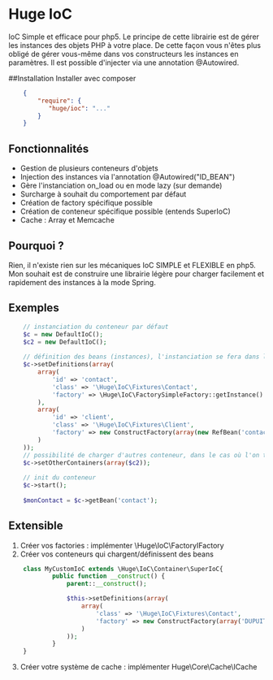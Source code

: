Huge IoC
=======

IoC Simple et efficace pour php5.
Le principe de cette librairie est de gérer les instances des objets PHP à votre place. De cette façon vous n'êtes plus obligé de gérer vous-même dans vos constructeurs les instances en paramètres. Il est possible d'injecter via une annotation @Autowired.


##Installation
Installer avec composer
``` json
    {
        "require": {
           "huge/ioc": "..."
        }
    }
```
## Fonctionnalités
* Gestion de plusieurs conteneurs d'objets
* Injection des instances via l'annotation @Autowired("ID_BEAN")
* Gère l'instanciation on_load ou en mode lazy (sur demande)
* Surcharge à souhait du comportement par défaut
* Création de factory spécifique possible
* Création de conteneur spécifique possible (entends SuperIoC)
* Cache : Array et Memcache

## Pourquoi ?
Rien, il n'existe rien sur les mécaniques IoC SIMPLE et FLEXIBLE en php5. Mon souhait est de construire une librairie légère pour charger facilement et rapidement des instances à la mode Spring.


## Exemples
``` php
    // instanciation du conteneur par défaut
    $c = new DefaultIoC();
    $c2 = new DefaultIoC();
    
    // définition des beans (instances), l'instanciation se fera dans la Factory
    $c->setDefinitions(array(
        array(
            'id' => 'contact',
            'class' => '\Huge\IoC\Fixtures\Contact',
            'factory' => \Huge\IoC\FactorySimpleFactory::getInstance() // retourne un singleton (optimisation)
        ),
        array(
            'id' => 'client',
            'class' => '\Huge\IoC\Fixtures\Client',
            'factory' => new ConstructFactory(array(new RefBean('contact', $c), '001'))
        )
    ));
    // possibilité de charger d'autres conteneur, dans le cas où l'on travail de façon modulaire
    $c->setOtherContainers(array($c2));
    
    // init du conteneur
    $c->start();
    
    $monContact = $c->getBean('contact');
```

## Extensible 
1. Créer vos factories : implémenter \Huge\IoC\FactoryIFactory
2. Créer vos conteneurs qui chargent/définissent des beans
```php
    class MyCustomIoC extends \Huge\IoC\Container\SuperIoC{
            public function __construct() {
                parent::__construct();

                $this->setDefinitions(array(
                    array(
                        'class' => '\Huge\IoC\Fixtures\Contact',
                        'factory' => new ConstructFactory(array('DUPUIT', 'Pierre'))
                    )
                ));
            }
    }
```
3. Créer votre système de cache : implémenter Huge\Core\Cache\ICache
